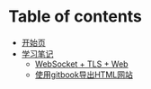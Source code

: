 # Table of contents

* [开始页](README.md)
* [学习笔记](xue-xi-bi-ji/README.md)
  * [WebSocket + TLS + Web](xue-xi-bi-ji/websocket-+-tls-+-web.md)
  * [使用gitbook导出HTML网站](xue-xi-bi-ji/shi-yong-gitbook-dao-chu-html-wang-zhan.md)


